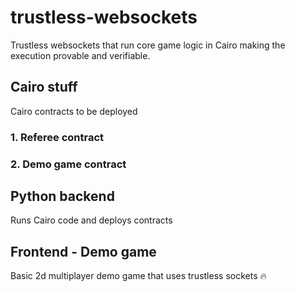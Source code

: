 # trustless-websockets

Trustless websockets that run core game logic in Cairo making the execution provable and verifiable.

## Cairo stuff
Cairo contracts to be deployed

### 1. Referee contract

### 2. Demo game contract

## Python backend

Runs Cairo code and deploys contracts

## Frontend - Demo game

Basic 2d multiplayer demo game that uses trustless sockets :fire:
